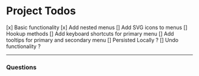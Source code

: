 # Project Todos

[x] Basic functionality
[x] Add nested menus
[] Add SVG icons to menus
[] Hookup methods
[] Add keyboard shortcuts for primary menu
[] Add tooltips for primary and secondary menu
[] Persisted Locally ?
[] Undo functionality ?

--- 

### Questions

